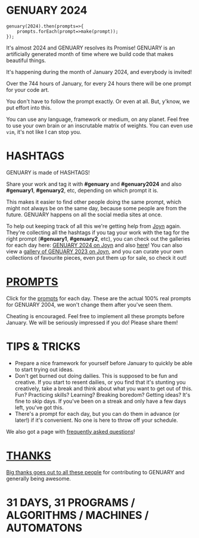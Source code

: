 # GENUARY 2024

```
genuary(2024).then(prompts=>{
	prompts.forEach(prompt=>make(prompt));
});
```

It's almost 2024 and GENUARY resolves its Promise! GENUARY is an artificially generated month of time where we build code that makes beautiful things.

It's happening during the month of January 2024, and everybody is invited!

Over the 744 hours of January, for every 24 hours there will be one prompt for your code art.

You don't have to follow the prompt exactly. Or even at all. But, y'know, we put effort into this.

You can use any language, framework or medium, on any planet. Feel free to use your own brain or an inscrutable matrix of weights. You can even use `vim`, it's not like I can stop you.

# HASHTAGS

GENUARY is made of HASHTAGS!

Share your work and tag it with **#genuary** and **#genuary2024** and also **#genuary1**, **#genuary2**, etc, depending on which prompt it is. 

This makes it easier to find other people doing the same prompt, which might not always be on the same day, because some people are from the future. GENUARY happens on all the social media sites at once.

To help out keeping track of all this we're getting help from [Joyn](https://joyn.xyz) again. They're collecting all the hashtags if you tag your work with the tag for the right prompt (**#genuary1**, **#genuary2**, etc), you can check out the galleries for each day here: [GENUARY 2024 on Joyn](https://www.joyn.xyz/space/genuary--86970064ea53?tab=) and also [here](https://www.joyn.xyz/contest/genuary-prompt-gallery-genuary-3741d59112ee)! You can also view a [gallery of GENUARY 2023 on Joyn](https://www.joyn.xyz/space/genuary-f38cfe2e2fac?tab=open-calls), and you can curate your own collections of favourite pieces, even put them up for sale, so check it out!

# [PROMPTS](prompts)

Click for the [prompts](prompts) for each day. These are the actual 100% real prompts for GENUARY 2004, we won't change them after you've seen them.

Cheating is encouraged. Feel free to implement all these prompts before January. We will be seriously impressed if you do! Please share them!

# TIPS & TRICKS

* Prepare a nice framework for yourself before January to quickly be able to start trying out ideas.
* Don't get burned out doing dailies. This is supposed to be fun and creative. If you start to resent dailies, or you find that it's stunting you creatively, take a break and think about what you want to get out of this. Fun? Practicing skills? Learning? Breaking boredom? Getting ideas? It's fine to skip days. If you've been on a streak and only have a few days left, you've got this.
* There's a prompt for each day, but you can do them in advance (or later!) if it's convenient. No one is here to throw off your schedule.

We also got a page with [frequently asked questions](faq)!

# [THANKS](thanks)

[Big thanks goes out to all these people](thanks) for contributing to GENUARY and generally being awesome.

# 31 DAYS, 31 PROGRAMS / ALGORITHMS / MACHINES / AUTOMATONS
